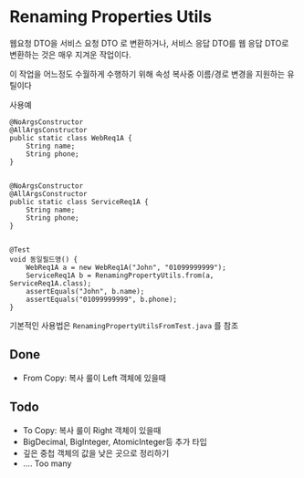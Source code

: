 # Renaming Properties Utils

웹요청 DTO을 서비스 요청 DTO 로 변환하거나, 서비스 응답 DTO를 웹 응답 DTO로 변환하는 것은 매우 지겨운 작업이다. 

이 작업을 어느정도 수월하게 수행하기 위해 속성 복사중 이름/경로 변경을 지원하는 유틸이다 

사용예
```
@NoArgsConstructor
@AllArgsConstructor
public static class WebReq1A {
    String name;
    String phone;
}


@NoArgsConstructor
@AllArgsConstructor
public static class ServiceReq1A {
    String name;
    String phone;
}


@Test
void 동일필드명() {
    WebReq1A a = new WebReq1A("John", "01099999999");
    ServiceReq1A b = RenamingPropertyUtils.from(a, ServiceReq1A.class);
    assertEquals("John", b.name);
    assertEquals("01099999999", b.phone);
}
```

기본적인 사용법은 `RenamingPropertyUtilsFromTest.java` 를 참조

## Done
* From Copy: 복사 룰이 Left 객체에 있을때

## Todo
* To Copy:  복사 룰이 Right 객체이 있을때 
* BigDecimal, BigInteger, AtomicInteger등 추가 타입 
* 깊은 중첩 객체의 값을 낮은 곳으로 정리하기 
* .... Too many 
